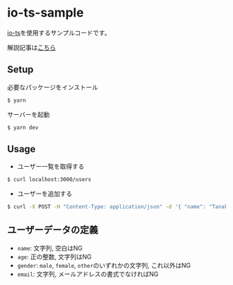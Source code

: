 # io-ts-sample
[io-ts](https://github.com/gcanti/io-ts)を使用するサンプルコードです。

解説記事は[こちら](https://qiita.com/fukky21/items/421f41baf3ebc4016d3c)

## Setup
必要なパッケージをインストール
```bash
$ yarn
```

サーバーを起動
```bash
$ yarn dev
```

## Usage
- ユーザー一覧を取得する
```bash
$ curl localhost:3000/users
```

- ユーザーを追加する
```bash
$ curl -X POST -H "Content-Type: application/json" -d '{ "name": "Tanaka Taro", "age": 25, "gender": "male", "email": "taro@example.com" }' localhost:3000/users
```

## ユーザーデータの定義
- `name`: 文字列, 空白はNG
- `age`: 正の整数, 文字列はNG
- `gender`: `male`, `female`, `other`のいずれかの文字列, これ以外はNG
- `email`: 文字列, メールアドレスの書式でなければNG
